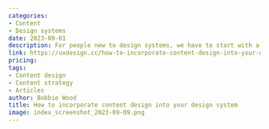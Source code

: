 ```yaml
---
categories:
- Content
- Design systems
date: 2023-09-01
description: For people new to design systems, we have to start with a mention of Atomic Design. Brad Frost evangelized the concept of reusable design components that fit together in a system. I know it’s hard to…
link: https://uxdesign.cc/how-to-incorporate-content-design-into-your-design-system-127ced15ba79
pricing:
tags:
- Content design
- Content strategy
- Articles
author: Bobbie Wood
title: How to incorporate content design into your design system
image: index_screenshot_2023-09-09.png
---
```

